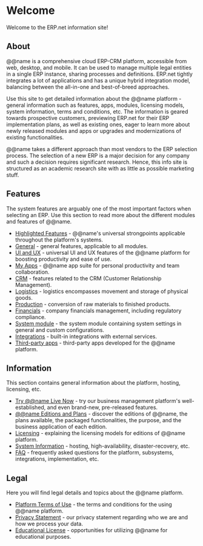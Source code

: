 # Welcome

Welcome to the ERP.net information site!

## About

@@name is a comprehensive cloud ERP-CRM platform, accessible from web, desktop, and mobile.
It can be used to manage multiple legal entities in a single ERP instance, sharing processes and definitions.
ERP.net tightly integrates a lot of applications and has a unique hybrid integration model, balancing between the all-in-one and best-of-breed approaches.

Use this site to get detailed information about the @@name platform - general information such as features, apps, modules, licensing models, system information, terms and conditions, etc.
The information is geared towards prospective customers, previewing ERP.net for their ERP implementation plans, as well as existing ones, eager to learn more about newly released modules and apps or upgrades and modernizations of existing functionalities.

@@name takes a different approach than most vendors to the ERP selection process.
The selection of a new ERP is a major decision for any company and such a decision requires significant research.
Hence, this info site is structured as an academic research site with as little as possible marketing stuff.

## Features

The system features are arguably one of the most important factors when selecting an ERP.
Use this section to read more about the different modules and features of @@name.

* [Highlighted Features](~/features/highlights.md) - @@name's universal strongpoints applicable throughout the platform's systems.
* [General](~/features/general/index.md) - general features, applicable to all modules.
* [UI and UX](~/features/ui-ux-features/index.md) - universal UI and UX features of the @@name platform for boosting productivity and ease of use.
* [My Apps](~/features/my-apps/index.md) - @@name app suite for personal productivity and team collaboration.
* [CRM](~/features/crm/index.md) - features related to the CRM (Customer Relationship Management).
* [Logistics](~/features/logistics/index.md) - logistics encompasses movement and storage of physical goods.
* [Production](~/features/production/index.md) - conversion of raw materials to finished products.
* [Financials](~/features/financials/index.md) - company financials management, including regulatory compliance.
* [System module](~/features/system/index.md) - the system module containing system settings in general and custom configurations.
* [Integrations](~/features/integrations/index.md) - built-in integrations with external services.
* [Third-party apps](~/features/third-party-apps/index.md) - third-party apps developed for the @@name platform.

## Information

This section contains general information about the platform, hosting, licensing, etc.

* [Try @@name Live Now](~/information/try-our-system.md) - try our business management platform's well-established, and even brand-new, pre-released features.
* [@@name Editions and Plans](~/information/editions/index.md) - discover the editions of @@name, the plans available, the packaged functionalities, the purpose, and the business application of each edition.
* [Licensing](~/information/licensing/index.md) - explaining the licensing models for editions of @@name platform.
* [System Information](~/information/system-information/index.md) - hosting, high-availability, disaster-recovery, etc.
* [FAQ](~/information/faq/index.md) - frequently asked questions for the platform, subsystems, integrations, implementation, etc.

## Legal

Here you will find legal details and topics about the @@name platform.

* [Platform Terms of Use](~/legal/platform-terms-of-use.md) - the terms and conditions for the using @@name platform.
* [Privacy Statement](~/legal/privacy.md) - our privacy statement regarding who we are and how we process your data.
* [Educational License](~/legal/educational-license.md) - opportunities for utilizing @@name for educational purposes.
